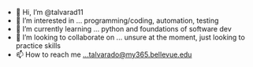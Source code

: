 - 👋 Hi, I’m @talvarad11
- 👀 I’m interested in ... programming/coding, automation, testing
- 🌱 I’m currently learning ... python and foundations of software dev
- 💞️ I’m looking to collaborate on ... unsure at the moment, just looking to practice skills
- 📫 How to reach me ...talvarado@my365.bellevue.edu

<!---
talvarad11/talvarad11 is a ✨ special ✨ repository because its `README.md` (this file) appears on your GitHub profile.
You can click the Preview link to take a look at your changes.
--->

